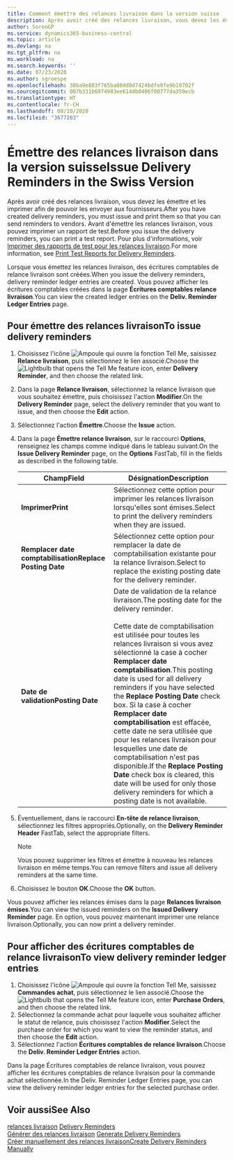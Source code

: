 ```yaml
---
title: Comment émettre des relances livraison dans la version suisse
description: Après avoir créé des relances livraison, vous devez les émettre et les imprimer afin de pouvoir envoyer des relances aux fournisseurs. Avant d'émettre les relances livraison, vous pouvez imprimer un rapport de test.
author: SorenGP
ms.service: dynamics365-business-central
ms.topic: article
ms.devlang: na
ms.tgt_pltfrm: na
ms.workload: na
ms.search.keywords: ''
ms.date: 07/23/2020
ms.author: sgroespe
ms.openlocfilehash: 38ba9e803f765ba08dd0d7424bdfe0fe9b10702f
ms.sourcegitcommit: 007b331b6974983ee614db0406f00777da359ecb
ms.translationtype: HT
ms.contentlocale: fr-CH
ms.lasthandoff: 08/10/2020
ms.locfileid: "3677203"
---
```

# <a name="issue-delivery-reminders-in-the-swiss-version"></a><span data-ttu-id="cb28f-104">Émettre des relances livraison dans la version suisse</span><span class="sxs-lookup"><span data-stu-id="cb28f-104">Issue Delivery Reminders in the Swiss Version</span></span>

<span data-ttu-id="cb28f-105">Après avoir créé des relances livraison, vous devez les émettre et les imprimer afin de pouvoir les envoyer aux fournisseurs.</span><span class="sxs-lookup"><span data-stu-id="cb28f-105">After you have created delivery reminders, you must issue and print them so that you can send reminders to vendors.</span></span> <span data-ttu-id="cb28f-106">Avant d'émettre les relances livraison, vous pouvez imprimer un rapport de test.</span><span class="sxs-lookup"><span data-stu-id="cb28f-106">Before you issue the delivery reminders, you can print a test report.</span></span> <span data-ttu-id="cb28f-107">Pour plus d'informations, voir [Imprimer des rapports de test pour les relances livraison](how-to-print-test-reports-for-delivery-reminders.md).</span><span class="sxs-lookup"><span data-stu-id="cb28f-107">For more information, see [Print Test Reports for Delivery Reminders](how-to-print-test-reports-for-delivery-reminders.md).</span></span>  

<span data-ttu-id="cb28f-108">Lorsque vous émettez les relances livraison, des écritures comptables de relance livraison sont créées.</span><span class="sxs-lookup"><span data-stu-id="cb28f-108">When you issue the delivery reminders, delivery reminder ledger entries are created.</span></span> <span data-ttu-id="cb28f-109">Vous pouvez afficher les écritures comptables créées dans la page **Écritures comptables relance livraison**.</span><span class="sxs-lookup"><span data-stu-id="cb28f-109">You can view the created ledger entries on the **Deliv. Reminder Ledger Entries** page.</span></span>  

## <a name="to-issue-delivery-reminders"></a><span data-ttu-id="cb28f-110">Pour émettre des relances livraison</span><span class="sxs-lookup"><span data-stu-id="cb28f-110">To issue delivery reminders</span></span>  

1.  <span data-ttu-id="cb28f-111">Choisissez l'icône ![Ampoule qui ouvre la fonction Tell Me](../../media/ui-search/search_small.png "Dites-moi ce que vous voulez faire"), saisissez **Relance livraison**, puis sélectionnez le lien associé.</span><span class="sxs-lookup"><span data-stu-id="cb28f-111">Choose the ![Lightbulb that opens the Tell Me feature](../../media/ui-search/search_small.png "Tell me what you want to do") icon, enter **Delivery Reminder**, and then choose the related link.</span></span>  
2.  <span data-ttu-id="cb28f-112">Dans la page **Relance livraison**, sélectionnez la relance livraison que vous souhaitez émettre, puis choisissez l'action **Modifier**.</span><span class="sxs-lookup"><span data-stu-id="cb28f-112">On the **Delivery Reminder** page, select the delivery reminder that you want to issue, and then choose the **Edit** action.</span></span>  
3.  <span data-ttu-id="cb28f-113">Sélectionnez l'action **Émettre**.</span><span class="sxs-lookup"><span data-stu-id="cb28f-113">Choose the **Issue** action.</span></span>  
4.  <span data-ttu-id="cb28f-114">Dans la page **Émettre relance livraison**, sur le raccourci **Options**, renseignez les champs comme indiqué dans le tableau suivant.</span><span class="sxs-lookup"><span data-stu-id="cb28f-114">On the **Issue Delivery Reminder** page, on the **Options** FastTab, fill in the fields as described in the following table.</span></span>  

    |<span data-ttu-id="cb28f-115">Champ</span><span class="sxs-lookup"><span data-stu-id="cb28f-115">Field</span></span>|<span data-ttu-id="cb28f-116">Désignation</span><span class="sxs-lookup"><span data-stu-id="cb28f-116">Description</span></span>|  
    |---------------------------------|---------------------------------------|  
    |<span data-ttu-id="cb28f-117">**Imprimer**</span><span class="sxs-lookup"><span data-stu-id="cb28f-117">**Print**</span></span>|<span data-ttu-id="cb28f-118">Sélectionnez cette option pour imprimer les relances livraison lorsqu'elles sont émises.</span><span class="sxs-lookup"><span data-stu-id="cb28f-118">Select to print the delivery reminders when they are issued.</span></span>|  
    |<span data-ttu-id="cb28f-119">**Remplacer date comptabilisation**</span><span class="sxs-lookup"><span data-stu-id="cb28f-119">**Replace Posting Date**</span></span>|<span data-ttu-id="cb28f-120">Sélectionnez cette option pour remplacer la date de comptabilisation existante pour la relance livraison.</span><span class="sxs-lookup"><span data-stu-id="cb28f-120">Select to replace the existing posting date for the delivery reminder.</span></span>|  
    |<span data-ttu-id="cb28f-121">**Date de validation**</span><span class="sxs-lookup"><span data-stu-id="cb28f-121">**Posting Date**</span></span>|<span data-ttu-id="cb28f-122">Date de validation de la relance livraison.</span><span class="sxs-lookup"><span data-stu-id="cb28f-122">The posting date for the delivery reminder.</span></span><br /><br /> <span data-ttu-id="cb28f-123">Cette date de comptabilisation est utilisée pour toutes les relances livraison si vous avez sélectionné la case à cocher **Remplacer date comptabilisation**.</span><span class="sxs-lookup"><span data-stu-id="cb28f-123">This posting date is used for all delivery reminders if you have selected the **Replace Posting Date** check box.</span></span> <span data-ttu-id="cb28f-124">Si la case à cocher **Remplacer date comptabilisation** est effacée, cette date ne sera utilisée que pour les relances livraison pour lesquelles une date de comptabilisation n'est pas disponible.</span><span class="sxs-lookup"><span data-stu-id="cb28f-124">If the **Replace Posting Date** check box is cleared, this date will be used for only those delivery reminders for which a posting date is not available.</span></span>|  

5.  <span data-ttu-id="cb28f-125">Éventuellement, dans le raccourci **En-tête de relance livraison**, sélectionnez les filtres appropriés.</span><span class="sxs-lookup"><span data-stu-id="cb28f-125">Optionally, on the **Delivery Reminder Header** FastTab, select the appropriate filters.</span></span>  

    > [!NOTE]  
    >  <span data-ttu-id="cb28f-126">Vous pouvez supprimer les filtres et émettre à nouveau les relances livraison en même temps.</span><span class="sxs-lookup"><span data-stu-id="cb28f-126">You can remove filters and issue all delivery reminders at the same time.</span></span>  

6.  <span data-ttu-id="cb28f-127">Choisissez le bouton **OK**.</span><span class="sxs-lookup"><span data-stu-id="cb28f-127">Choose the **OK** button.</span></span>  

<span data-ttu-id="cb28f-128">Vous pouvez afficher les relances émises dans la page **Relances livraison émises**.</span><span class="sxs-lookup"><span data-stu-id="cb28f-128">You can view the issued reminders on the **Issued Delivery Reminder** page.</span></span> <span data-ttu-id="cb28f-129">En option, vous pouvez maintenant imprimer une relance livraison.</span><span class="sxs-lookup"><span data-stu-id="cb28f-129">Optionally, you can now print a delivery reminder.</span></span>  

## <a name="to-view-delivery-reminder-ledger-entries"></a><span data-ttu-id="cb28f-130">Pour afficher des écritures comptables de relance livraison</span><span class="sxs-lookup"><span data-stu-id="cb28f-130">To view delivery reminder ledger entries</span></span>  

1.  <span data-ttu-id="cb28f-131">Choisissez l'icône ![Ampoule qui ouvre la fonction Tell Me](../../media/ui-search/search_small.png "Dites-moi ce que vous voulez faire"), saisissez **Commandes achat**, puis sélectionnez le lien associé.</span><span class="sxs-lookup"><span data-stu-id="cb28f-131">Choose the ![Lightbulb that opens the Tell Me feature](../../media/ui-search/search_small.png "Tell me what you want to do") icon, enter **Purchase Orders**, and then choose the related link.</span></span>  
2.  <span data-ttu-id="cb28f-132">Sélectionnez la commande achat pour laquelle vous souhaitez afficher le statut de relance, puis choisissez l'action **Modifier**.</span><span class="sxs-lookup"><span data-stu-id="cb28f-132">Select the purchase order for which you want to view the reminder status, and then choose the **Edit** action.</span></span>  
3.  <span data-ttu-id="cb28f-133">Sélectionnez l'action **Écritures comptables de relance livraison**.</span><span class="sxs-lookup"><span data-stu-id="cb28f-133">Choose the **Deliv. Reminder Ledger Entries** action.</span></span>  

<span data-ttu-id="cb28f-134">Dans la page Écritures comptables de relance livraison, vous pouvez afficher les écritures comptables de relance livraison pour la commande achat sélectionnée.</span><span class="sxs-lookup"><span data-stu-id="cb28f-134">In the Deliv. Reminder Ledger Entries page, you can view the delivery reminder ledger entries for the selected purchase order.</span></span>  

## <a name="see-also"></a><span data-ttu-id="cb28f-135">Voir aussi</span><span class="sxs-lookup"><span data-stu-id="cb28f-135">See Also</span></span>  
 <span data-ttu-id="cb28f-136">[relances livraison](delivery-reminders.md) </span><span class="sxs-lookup"><span data-stu-id="cb28f-136">[Delivery Reminders](delivery-reminders.md) </span></span>  
 <span data-ttu-id="cb28f-137">[Générer des relances livraison](how-to-generate-delivery-reminders.md) </span><span class="sxs-lookup"><span data-stu-id="cb28f-137">[Generate Delivery Reminders](how-to-generate-delivery-reminders.md) </span></span>  
 [<span data-ttu-id="cb28f-138">Créer manuellement des relances livraison</span><span class="sxs-lookup"><span data-stu-id="cb28f-138">Create Delivery Reminders Manually</span></span>](how-to-create-delivery-reminders-manually.md)
